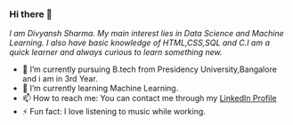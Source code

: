 ### Hi there 👋
*I am Divyansh Sharma. My main interest lies in Data Science and Machine Learning. I also have basic knowledge of HTML,CSS,SQL and C.I am a quick learner and always curious    to learn something new.*
*  🔭 I’m currently pursuing B.tech from Presidency University,Bangalore and i am in 3rd Year.
* 🌱 I’m currently learning Machine Learning.
* 📫 How to reach me: You can contact me through my [LinkedIn Profile](https://www.linkedin.com/in/divyansh-sharma-bb53771a4/) 
*  ⚡ Fun fact: I love listening to music while working.
<!--
**divyanshsharma11/divyanshsharma11** is a ✨ _special_ ✨ repository because its `README.md` (this file) appears on your GitHub profile.

Here are some ideas to get you started:

- 🔭 I’m currently working on ...
- 🌱 I’m currently learning ...
- 👯 I’m looking to collaborate on ...
- 🤔 I’m looking for help with ...
- 💬 Ask me about ...
- 📫 How to reach me: ...
- 😄 Pronouns: ...
- ⚡ Fun fact: ...
-->

